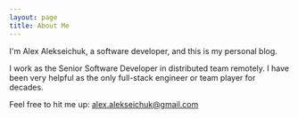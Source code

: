 ```yaml
---
layout: page
title: About Me
---
```


<p class="lead">I'm Alex Alekseichuk, a software developer, and this is my personal blog.</p>

I work as the Senior Software Developer in distributed team remotely.
I have been very helpful as the only full-stack engineer or team player for decades.

Feel free to hit me up: alex.alekseichuk@gmail.com
